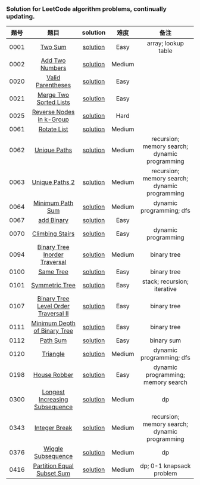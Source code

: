 ### Solution for LeetCode algorithm problems, continually updating.

|题号|题目|solution|难度|备注|
|:---:|:---:|:---:|:---:|:---:|
|0001|[Two Sum](https://leetcode.com/problems/two-sum/)|[solution](0001_two_sum/readme.md)|Easy|array; lookup table|
|0002|[Add Two Numbers](https://leetcode.com/problems/add-two-numbers/)|[solution](0002_add_two_numbers/README.md)|Medium||
|0020|[Valid Parentheses](https://leetcode.com/problems/valid-parentheses/)|[solution](0020_valid_parentheses/readme.md)|Easy||
|0021|[Merge Two Sorted Lists](https://leetcode.com/problems/merge-two-sorted-lists/)|[solution](0021_merge_two_sorted_lists/README.md)|Easy||
|0025|[Reverse Nodes in k-Group](https://leetcode.com/problems/reverse-nodes-in-k-group/)|[solution](./0025_reverse_nodes_in_k_group/README.md)|Hard||
|0061|[Rotate List](https://leetcode.com/problems/rotate-list/)|[solution](./0061_rotate_list/README.md)|Medium||
|0062|[Unique Paths](https://leetcode.com/problems/unique-paths/)|[solution](./0062_unique_paths/readme.md)|Medium|recursion; memory search; dynamic programming|
|0063|[Unique Paths 2](https://leetcode.com/problems/unique-paths-ii/)|[solution](./0063_unique_paths_2/readme.md)|Medium|recursion; memory search; dynamic programming|
|0064|[Minimum Path Sum](https://leetcode.com/problems/minimum-path-sum/)|[solution](./0064_minimum_path_sum/readme.md)|Medium|dynamic programming; dfs|
|0067|[add Binary](https://leetcode.com/problems/add-binary/)|[solution](./0067_add_binary/README.md)|Easy||
|0070|[Climbing Stairs](https://leetcode.com/problems/climbing-stairs/)|[solution](./0070_climbing_stairs/readme.md)|Easy|dynamic programming|
|0094|[Binary Tree Inorder Traversal](https://leetcode.com/problems/binary-tree-inorder-traversal/)|[solution](./0094_binary_tree_inorder_traversal/readme.md)|Medium|binary tree|
|0100|[Same Tree](https://leetcode.com/problems/same-tree/)|[solution](./0100_same_tree/readme.md)|Easy|binary tree|
|0101|[Symmetric Tree](https://leetcode.com/problems/symmetric-tree/)|[solution](./0101_symmetric_tree/readme.md)|Easy|stack; recursion; iterative|
|0107|[Binary Tree Level Order Traversal II](https://leetcode.com/problems/binary-tree-level-order-traversal-ii/)|[solution](./0107_binary_tree_level_order_traversal_2/readme.md)|Easy|binary tree|
|0111|[Minimum Depth of Binary Tree](https://leetcode.com/problems/minimum-depth-of-binary-tree/)|[solution](./0111_minimum_depth_of_binary_tree/readme.md)|Easy|binary tree|
|0112|[Path Sum](https://leetcode.com/problems/path-sum/)|[solution](./0112_path_sum/readme.md)|Easy|binary sum|
|0120|[Triangle](https://leetcode.com/problems/triangle/)|[solution](./0120_triangle/readme.md)|Medium|dynamic programming; dfs|
|0198|[House Robber](https://leetcode.com/problems/house-robber/)|[solution](./0198_house_robber/readme.md)|Easy|dynamic programming; memory search|
|0300|[Longest Increasing Subsequence](https://leetcode.com/problems/longest-increasing-subsequence/)|[solution](./0300_longest_increasing_subsequence/readme.md)|Medium|dp|
|0343|[Integer Break](https://leetcode.com/problems/integer-break/)|[solution](./0343_integer_break/readme.md)|Medium|recursion; memory search; dynamic programming|
|0376|[Wiggle Subsequence](https://leetcode.com/problems/wiggle-subsequence/submissions/)|[solution](./0376_wiggle_subsequence/readme.md)|Medium|dp|
|0416|[Partition Equal Subset Sum](https://leetcode.com/problems/partition-equal-subset-sum/)|[solution](./0416_partition_equal_subset_sum/readme.md)|Medium|dp; 0-1 knapsack problem|
